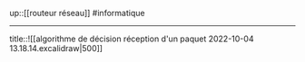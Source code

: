 up::[[routeur réseau]]
#informatique 

---

title::![[algorithme de décision réception d'un paquet 2022-10-04 13.18.14.excalidraw|500]]

